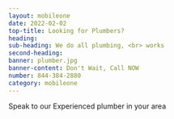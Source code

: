 ```yaml
---
layout: mobileone
date: 2022-02-02
top-title: Looking for Plumbers?
heading:   
sub-heading: We do all plumbing, <br> works 
second-heading: 
banner: plumber.jpg
banner-content: Don't Wait, Call NOW
number: 844-384-2880
category: mobileone
---
```


Speak to our Experienced plumber in your area